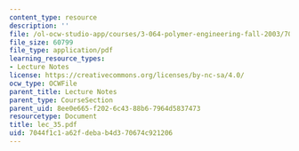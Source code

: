 ```yaml
---
content_type: resource
description: ''
file: /ol-ocw-studio-app/courses/3-064-polymer-engineering-fall-2003/7044f1c1a62fdebab4d370674c921206_lec_35.pdf
file_size: 60799
file_type: application/pdf
learning_resource_types:
- Lecture Notes
license: https://creativecommons.org/licenses/by-nc-sa/4.0/
ocw_type: OCWFile
parent_title: Lecture Notes
parent_type: CourseSection
parent_uid: 8ee0e665-f202-6c43-88b6-7964d5837473
resourcetype: Document
title: lec_35.pdf
uid: 7044f1c1-a62f-deba-b4d3-70674c921206
---
```

